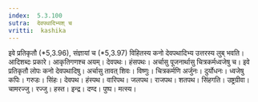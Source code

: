 ```yaml
---
index:  5.3.100
sutra:  देवपथादिभ्यश् च
vritti:  kashika 
---
```


इवे प्रतिकृतौ (*5,3.96), संज्ञायां च (*5,3.97) विहितस्य कनो देवपथादिभ्य उत्तरस्य लुब् भवति। आदिशब्दः प्रकारे। आकृतिगणश्च अयम्। देवपथः। हंसपथः। अर्चासु पूजनार्थासु चित्रकर्मध्वजेषु च। इवे प्रतिकृतौ लोपः कनो देवपथादिषु। अर्चासु तावत् शिवः। विष्णुः। चित्रकर्मणि अर्जुनः। दुर्योधनः। ध्वजेषु कपिः। गरुडः। सिंहः। देवपथ। हंस्पथ। वारिपथ। जलपथ। राजपथ। शतपथ। सिंहगति। उष्ट्रग्रीवा। चामरज्जु। रज्जु। हस्त। इन्द्र। दण्द। पुष्प। मत्स्य।

